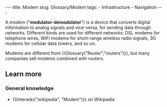 --- title: Modem slug: Glossary/Modem tags: - Infrastructure - Navigation ---

<span class="seoSummary">A modem ("**modulator-demodulator**") is a device that converts digital information to analog signals and vice-versa, for sending data through networks.</span> Different kinds are used for different networks: DSL modems for telephone wires, WiFi modems for short-range wireless radio signals, 3G modems for cellular data towers, and so on.

Modems are different from {{Glossary("Router","routers")}}, but many companies sell modems combined with routers.

## Learn more

### General knowledge

- {{Interwiki("wikipedia", "Modem")}} on Wikipedia
